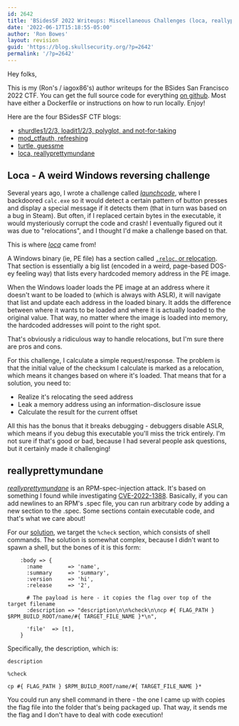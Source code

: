 ```yaml
---
id: 2642
title: 'BSidesSF 2022 Writeups: Miscellaneous Challenges (loca, reallyprettymundane)'
date: '2022-06-17T15:18:55-05:00'
author: 'Ron Bowes'
layout: revision
guid: 'https://blog.skullsecurity.org/?p=2642'
permalink: '/?p=2642'
---
```


Hey folks,

This is my (Ron's / iagox86's) author writeups for the BSides San Francisco 2022 CTF. You can get the full source code for everything [on github](https://github.com/bsidessf/ctf-2022-release). Most have either a Dockerfile or instructions on how to run locally. Enjoy!

Here are the four BSidesSF CTF blogs:

- [shurdles1/2/3, loadit1/2/3, polyglot, and not-for-taking](https://blog.skullsecurity.org/2022/bsidessf-2022-writeups-tutorial-challenges-shurdles-loadit-polyglot-nft)
- [mod\_ctfauth, refreshing](https://blog.skullsecurity.org/2022/bsidessf-2022-writeups-apache-challenges-mod_ctfauth-refresh)
- [turtle, guessme](https://blog.skullsecurity.org/2022/bsidessf-2022-writeups-game-y-challenges-turtle-guessme)
- [loca, reallyprettymundane](https://blog.skullsecurity.org/2022/bsidessf-2022-writeups-miscellaneous-challenges-loca-reallyprettymundane)

## Loca - A weird Windows reversing challenge

Several years ago, I wrote a challenge called [*launchcode*](https://blog.skullsecurity.org/2019/in-bsidessf-ctf-calc-exe-exploits-you-author-writeup-of-launchcode), where I backdoored `calc.exe` so it would detect a certain pattern of button presses and display a special message if it detects them (that in turn was based on a bug in Steam). But often, if I replaced certain bytes in the executable, it would mysteriously corrupt the code and crash! I eventually figured out it was due to "relocations", and I thought I'd make a challenge based on that.

This is where *[loca](https://github.com/BSidesSF/ctf-2022-release/tree/main/loca)* came from!

A Windows binary (ie, PE file) has a section called [`.reloc`, or relocation](https://docs.microsoft.com/en-us/windows/win32/debug/pe-format#the-reloc-section-image-only). That section is essentially a big list (encoded in a weird, page-based DOS-ey feeling way) that lists every hardcoded memory address in the PE image.

When the Windows loader loads the PE image at an address where it doesn't want to be loaded to (which is always with ASLR), it will navigate that list and update each address in the loaded binary. It adds the difference between where it wants to be loaded and where it is actually loaded to the original value. That way, no matter where the image is loaded into memory, the hardcoded addresses will point to the right spot.

That's obviously a ridiculous way to handle relocations, but I'm sure there are pros and cons.

For this challenge, I calculate a simple request/response. The problem is that the initial value of the checksum I calculate is marked as a relocation, which means it changes based on where it's loaded. That means that for a solution, you need to:

- Realize it's relocating the seed address
- Leak a memory address using an information-disclosure issue
- Calculate the result for the current offset

All this has the bonus that it breaks debugging - debuggers disable ASLR, which means if you debug this executable you'll miss the trick entirely. I'm not sure if that's good or bad, because I had several people ask questions, but it certainly made it challenging!

## reallyprettymundane

*[reallyprettymundane](https://github.com/BSidesSF/ctf-2022-release/tree/main/reallyprettymundane)* is an RPM-spec-injection attack. It's based on something I found while investigating [CVE-2022-1388](https://attackerkb.com/topics/SN5WCzYO7W/cve-2022-1388/rapid7-analysis). Basically, if you can add newlines to an RPM's .spec file, you can run arbitrary code by adding a new section to the .spec. Some sections contain executable code, and that's what we care about!

For our [solution](https://github.com/BSidesSF/ctf-2022-release/blob/main/reallyprettymundane/solution/solve.rb), we target the `%check` section, which consists of shell commands. The solution is somewhat complex, because I didn't want to spawn a shell, but the bones of it is this form:

```
    :body => {
      :name        => 'name',
      :summary     => 'summary',
      :version     => 'hi',
      :release     => '2',

      # The payload is here - it copies the flag over top of the target filename
      :description => "description\n\n%check\n\ncp #{ FLAG_PATH } $RPM_BUILD_ROOT/name/#{ TARGET_FILE_NAME }*\n",

      'file'  => [t],
    }
```

Specifically, the description, which is:

```
description

%check

cp #{ FLAG_PATH } $RPM_BUILD_ROOT/name/#{ TARGET_FILE_NAME }*
```

You could run any shell command in there - the one I came up with copies the flag file into the folder that's being packaged up. That way, it sends me the flag and I don't have to deal with code execution!